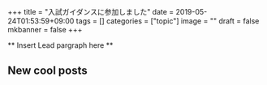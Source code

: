 +++
title =  "入試ガイダンスに参加しました"
date = 2019-05-24T01:53:59+09:00
tags = []
categories = ["topic"]
image = ""
draft = false
mkbanner = false
+++

** Insert Lead pargraph here **


## New cool posts


